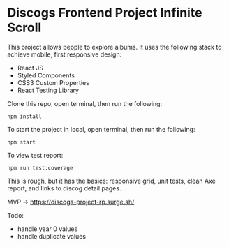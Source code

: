 # Discogs Frontend Project Infinite Scroll

This project allows people to explore albums. It uses the following stack to achieve mobile, first responsive design:

- React JS
- Styled Components
- CSS3 Custom Properties
- React Testing Library

Clone this repo, open terminal, then run the following:

```
npm install
```

To start the project in local, open terminal, then run the following:

```
npm start
```

To view test report:

```
npm run test:coverage

```

This is rough, but it has the basics: responsive grid, unit tests, clean Axe report, and links to discog detail pages.

MVP -> https://discogs-project-rp.surge.sh/

Todo:

- handle year 0 values
- handle duplicate values
